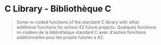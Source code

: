 # C Library - Bibliothèque C
> Some re-coded functions of the standard C library with other additional functions for school 42 future projects.
> Quelques fonctions re-codées de la bibliothèque standard C avec d'autres fonctions additionnelles pour les projets futures à 42.

